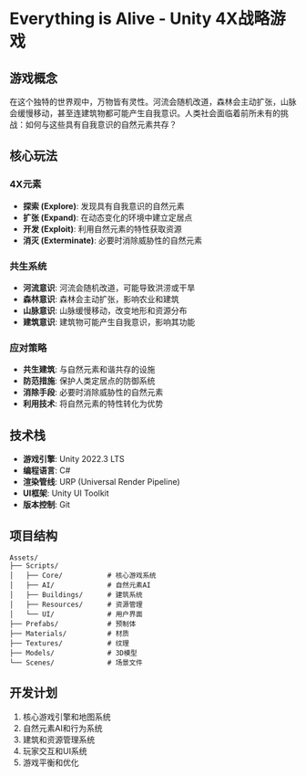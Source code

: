 # Everything is Alive - Unity 4X战略游戏

## 游戏概念

在这个独特的世界观中，万物皆有灵性。河流会随机改道，森林会主动扩张，山脉会缓慢移动，甚至连建筑物都可能产生自我意识。人类社会面临着前所未有的挑战：如何与这些具有自我意识的自然元素共存？

## 核心玩法

### 4X元素
- **探索 (Explore)**: 发现具有自我意识的自然元素
- **扩张 (Expand)**: 在动态变化的环境中建立定居点
- **开发 (Exploit)**: 利用自然元素的特性获取资源
- **消灭 (Exterminate)**: 必要时消除威胁性的自然元素

### 共生系统
- **河流意识**: 河流会随机改道，可能导致洪涝或干旱
- **森林意识**: 森林会主动扩张，影响农业和建筑
- **山脉意识**: 山脉缓慢移动，改变地形和资源分布
- **建筑意识**: 建筑物可能产生自我意识，影响其功能

### 应对策略
- **共生建筑**: 与自然元素和谐共存的设施
- **防范措施**: 保护人类定居点的防御系统
- **消除手段**: 必要时消除威胁性的自然元素
- **利用技术**: 将自然元素的特性转化为优势

## 技术栈
- **游戏引擎**: Unity 2022.3 LTS
- **编程语言**: C#
- **渲染管线**: URP (Universal Render Pipeline)
- **UI框架**: Unity UI Toolkit
- **版本控制**: Git

## 项目结构
```
Assets/
├── Scripts/
│   ├── Core/           # 核心游戏系统
│   ├── AI/             # 自然元素AI
│   ├── Buildings/      # 建筑系统
│   ├── Resources/      # 资源管理
│   └── UI/             # 用户界面
├── Prefabs/            # 预制体
├── Materials/          # 材质
├── Textures/           # 纹理
├── Models/             # 3D模型
└── Scenes/             # 场景文件
```

## 开发计划
1. 核心游戏引擎和地图系统
2. 自然元素AI和行为系统
3. 建筑和资源管理系统
4. 玩家交互和UI系统
5. 游戏平衡和优化 